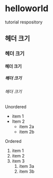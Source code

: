 # helloworld
tutorial respository

## 헤더 크기
### 헤더 크기
#### 헤더 크기
##### 헤더 크기
###### 헤더 크기

Unordered
* item 1
* Item 2
  * item 2a
  * item 2b
  
Ordered
1. item 1
1. item 2
2. item 3
   1. item 3a
   2. item 3b
